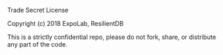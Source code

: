 Trade Secret License

Copyright (c) 2018 ExpoLab, ResilientDB

This is a strictly confidential repo, please do not fork, share, or distribute any part of the code.

